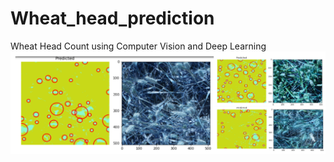 # Wheat_head_prediction
Wheat Head Count using Computer Vision and Deep Learning
![alt text](https://github.com/Deepika-Sharma08/Wheat_head_prediction/blob/master/Caveats.png?raw=true)
